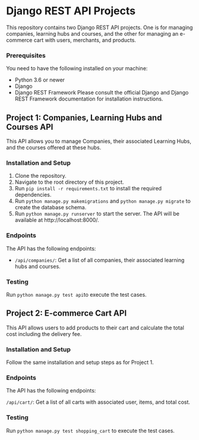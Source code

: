 # Django REST API Projects
This repository contains two Django REST API projects. One is for managing companies, learning hubs and courses, and the other for managing an e-commerce cart with users, merchants, and products.

### Prerequisites
You need to have the following installed on your machine:

* Python 3.6 or newer
* Django
* Django REST Framework
Please consult the official Django and Django REST Framework documentation for installation instructions.

## Project 1: Companies, Learning Hubs and Courses API
This API allows you to manage Companies, their associated Learning Hubs, and the courses offered at these hubs.

### Installation and Setup
1. Clone the repository.
2. Navigate to the root directory of this project.
3. Run `pip install -r requirements.txt` to install the required dependencies.
4. Run `python manage.py makemigrations` and `python manage.py migrate` to create the database schema.
5. Run `python manage.py runserver` to start the server. The API will be available at http://localhost:8000/.

### Endpoints
The API has the following endpoints:

* `/api/companies/`: Get a list of all companies, their associated learning hubs and courses.

### Testing
Run `python manage.py test api`to execute the test cases.

## Project 2: E-commerce Cart API
This API allows users to add products to their cart and calculate the total cost including the delivery fee.

### Installation and Setup
Follow the same installation and setup steps as for Project 1.

### Endpoints
The API has the following endpoints:

`/api/cart/`: Get a list of all carts with associated user, items, and total cost.

### Testing
Run `python manage.py test shopping_cart` to execute the test cases.

